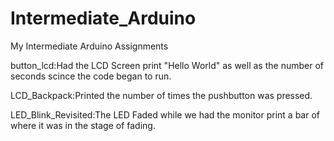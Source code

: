 # Intermediate_Arduino
My Intermediate Arduino Assignments 

button_lcd:Had the LCD Screen print "Hello World" as well as the number of seconds scince the code began to run.

LCD_Backpack:Printed the number of times the pushbutton was pressed. 

LED_Blink_Revisited:The LED Faded while we had the monitor print a bar of where it was in the stage of fading.
